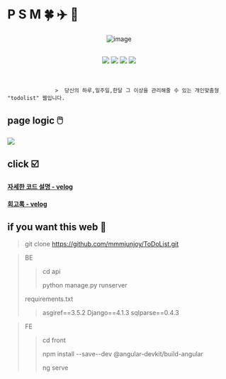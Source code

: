 # P S M  🍀 ✈️ 👟      
 

<div align="center">

![image](https://github.com/mmmjunjoy/ToDoList/assets/121990539/20972869-d51b-4132-8c07-6391319952e3)



 <br>

<img src="https://img.shields.io/badge/python-007396?style=flat-square&logo=python&logoColor=white"/>
<img src="https://img.shields.io/badge/Django-6DB33F?style=flat-square&logo=django&logoColor=white"/>
<img src="https://img.shields.io/badge/TypeScript-F7DF1E?style=flat-square&logo=TypeScript&logoColor=white"/>   
<img src="https://img.shields.io/badge/Angular-61DAFB?style=flat-square&logo=Angular&logoColor=white"/>

</div>

<br>
<br>


                   >  당신의 하루,일주일,한달 그 이상을 관리해줄 수 있는 개인맞춤형 "todolist" 웹입니다.


## page logic 🖱️ 

![](https://velog.velcdn.com/images/sjb2010/post/1b27438c-0fbf-4830-9a78-01d5e8896c8b/image.png)

## click ☑️



#### [자세한 코드 설명 - velog](https://velog.io/@sjb2010/Code-Review-saladlab-onboarding)

#### [회고록 - velog](https://velog.io/@sjb2010/Internship-onboarding-1)


## if you want this web 🍎



> git clone https://github.com/mmmjunjoy/ToDoList.git

> BE
> > cd api
> > 
> > python manage.py runserver
> >
> requirements.txt
> > asgiref==3.5.2
Django==4.1.3
sqlparse==0.4.3


> FE
> >
> > cd front
> >
> > npm install --save--dev @angular-devkit/build-angular
> >
> > ng serve



